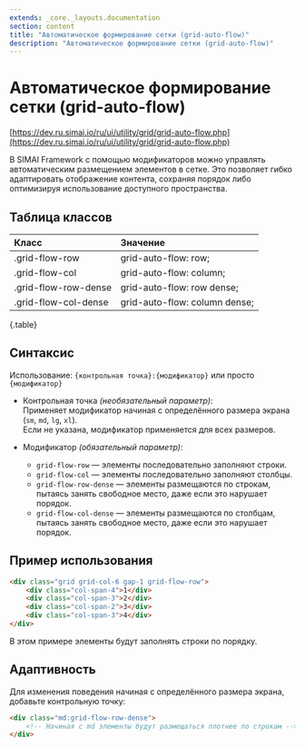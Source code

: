 ```yaml
---
extends: _core._layouts.documentation
section: content
title: "Автоматическое формирование сетки (grid-auto-flow)"
description: "Автоматическое формирование сетки (grid-auto-flow)"
---
```


# Автоматическое формирование сетки (grid-auto-flow)

[https://dev.ru.simai.io/ru/ui/utility/grid/grid-auto-flow.php](https://dev.ru.simai.io/ru/ui/utility/grid/grid-auto-flow.php)

В SIMAI Framework с помощью модификаторов можно управлять автоматическим размещением элементов в сетке. Это позволяет
гибко адаптировать отображение контента, сохраняя порядок либо оптимизируя использование доступного пространства.

## Таблица классов

| Класс                | Значение                      |
|:---------------------|:------------------------------|
| .grid-flow-row       | grid-auto-flow: row;          |
| .grid-flow-col       | grid-auto-flow: column;       |
| .grid-flow-row-dense | grid-auto-flow: row dense;    |
| .grid-flow-col-dense | grid-auto-flow: column dense; |
{.table}

## Синтаксис

Использование: `{контрольная точка}:{модификатор}` или просто `{модификатор}`

- Контрольная точка *(необязательный параметр)*:  
  Применяет модификатор начиная с определённого размера экрана (`sm`, `md`, `lg`, `xl`).  
  Если не указана, модификатор применяется для всех размеров.

- Модификатор *(обязательный параметр)*:

    - `grid-flow-row` — элементы последовательно заполняют строки.
    - `grid-flow-col` — элементы последовательно заполняют столбцы.
    - `grid-flow-row-dense` — элементы размещаются по строкам, пытаясь занять свободное место, даже если это нарушает
      порядок.
    - `grid-flow-col-dense` — элементы размещаются по столбцам, пытаясь занять свободное место, даже если это нарушает
      порядок.

## Пример использования

```html
<div class="grid grid-col-6 gap-1 grid-flow-row">
    <div class="col-span-4">1</div>
    <div class="col-span-3">2</div>
    <div class="col-span-2">3</div>
    <div class="col-span-3">4</div>
</div>
```

В этом примере элементы будут заполнять строки по порядку.

## Адаптивность

Для изменения поведения начиная с определённого размера экрана, добавьте контрольную точку:

```html
<div class="md:grid-flow-row-dense">
    <!-- Начиная с md элементы будут размещаться плотнее по строкам -->
</div>
```

